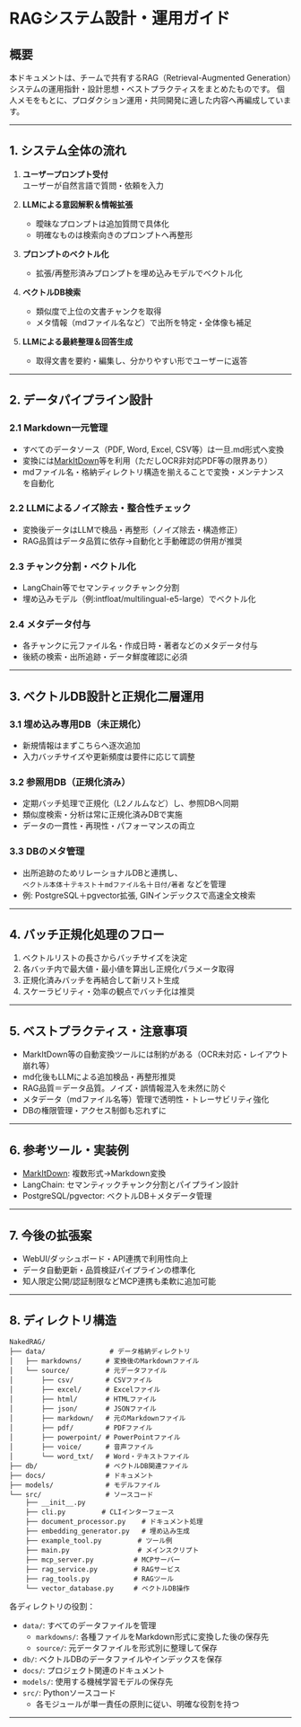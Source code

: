 # RAGシステム設計・運用ガイド

## 概要

本ドキュメントは、チームで共有するRAG（Retrieval-Augmented Generation）システムの運用指針・設計思想・ベストプラクティスをまとめたものです。
個人メモをもとに、プロダクション運用・共同開発に適した内容へ再編成しています。

---

## 1. システム全体の流れ

1. **ユーザープロンプト受付**  
   ユーザーが自然言語で質問・依頼を入力

2. **LLMによる意図解釈＆情報拡張**  
   - 曖昧なプロンプトは追加質問で具体化
   - 明確なものは検索向きのプロンプトへ再整形

3. **プロンプトのベクトル化**  
   - 拡張/再整形済みプロンプトを埋め込みモデルでベクトル化

4. **ベクトルDB検索**  
   - 類似度で上位の文書チャンクを取得
   - メタ情報（mdファイル名など）で出所を特定・全体像も補足

5. **LLMによる最終整理＆回答生成**  
   - 取得文書を要約・編集し、分かりやすい形でユーザーに返答

---

## 2. データパイプライン設計

### 2.1 Markdown一元管理

- すべてのデータソース（PDF, Word, Excel, CSV等）は一旦.md形式へ変換
- 変換には[MarkItDown](https://qiita.com/Leapcell/items/c8787a267dd3a262fce8)等を利用（ただしOCR非対応PDF等の限界あり）
- mdファイル名・格納ディレクトリ構造を揃えることで変換・メンテナンスを自動化

### 2.2 LLMによるノイズ除去・整合性チェック

- 変換後データはLLMで検品・再整形（ノイズ除去・構造修正）
- RAG品質はデータ品質に依存→自動化と手動確認の併用が推奨

### 2.3 チャンク分割・ベクトル化

- LangChain等でセマンティックチャンク分割
- 埋め込みモデル（例:intfloat/multilingual-e5-large）でベクトル化

### 2.4 メタデータ付与

- 各チャンクに元ファイル名・作成日時・著者などのメタデータ付与
- 後続の検索・出所追跡・データ鮮度確認に必須

---

## 3. ベクトルDB設計と正規化二層運用

### 3.1 埋め込み専用DB（未正規化）

- 新規情報はまずこちらへ逐次追加
- 入力バッチサイズや更新頻度は要件に応じて調整

### 3.2 参照用DB（正規化済み）

- 定期バッチ処理で正規化（L2ノルムなど）し、参照DBへ同期
- 類似度検索・分析は常に正規化済みDBで実施
- データの一貫性・再現性・パフォーマンスの両立

### 3.3 DBのメタ管理

- 出所追跡のためリレーショナルDBと連携し、  
  `ベクトル本体`＋`テキスト`＋`mdファイル名`＋`日付/著者` などを管理
- 例: PostgreSQL＋pgvector拡張, GINインデックスで高速全文検索

---

## 4. バッチ正規化処理のフロー

1. ベクトルリストの長さからバッチサイズを決定
2. 各バッチ内で最大値・最小値を算出し正規化パラメータ取得
3. 正規化済みバッチを再結合して新リスト生成
4. スケーラビリティ・効率の観点でバッチ化は推奨

---

## 5. ベストプラクティス・注意事項

- MarkItDown等の自動変換ツールには制約がある（OCR未対応・レイアウト崩れ等）
- md化後もLLMによる追加検品・再整形推奨
- RAG品質＝データ品質。ノイズ・誤情報混入を未然に防ぐ
- メタデータ（mdファイル名等）管理で透明性・トレーサビリティ強化
- DBの権限管理・アクセス制御も忘れずに

---

## 6. 参考ツール・実装例

- [MarkItDown](https://qiita.com/Leapcell/items/c8787a267dd3a262fce8): 複数形式→Markdown変換
- LangChain: セマンティックチャンク分割とパイプライン設計
- PostgreSQL/pgvector: ベクトルDB＋メタデータ管理

---

## 7. 今後の拡張案

- WebUI/ダッシュボード・API連携で利用性向上
- データ自動更新・品質検証パイプラインの標準化
- 知人限定公開/認証制限などMCP連携も柔軟に追加可能

---

## 8. ディレクトリ構造

```
NakedRAG/
├── data/                # データ格納ディレクトリ
│   ├── markdowns/      # 変換後のMarkdownファイル
│   └── source/         # 元データファイル
│       ├── csv/        # CSVファイル
│       ├── excel/      # Excelファイル
│       ├── html/       # HTMLファイル
│       ├── json/       # JSONファイル
│       ├── markdown/   # 元のMarkdownファイル
│       ├── pdf/        # PDFファイル
│       ├── powerpoint/ # PowerPointファイル
│       ├── voice/      # 音声ファイル
│       └── word_txt/   # Word・テキストファイル
├── db/                 # ベクトルDB関連ファイル
├── docs/               # ドキュメント
├── models/             # モデルファイル
└── src/                # ソースコード
    ├── __init__.py
    ├── cli.py         # CLIインターフェース
    ├── document_processor.py    # ドキュメント処理
    ├── embedding_generator.py   # 埋め込み生成
    ├── example_tool.py         # ツール例
    ├── main.py                 # メインスクリプト
    ├── mcp_server.py          # MCPサーバー
    ├── rag_service.py         # RAGサービス
    ├── rag_tools.py           # RAGツール
    └── vector_database.py     # ベクトルDB操作
```

各ディレクトリの役割：

- `data/`: すべてのデータファイルを管理
  - `markdowns/`: 各種ファイルをMarkdown形式に変換した後の保存先
  - `source/`: 元データファイルを形式別に整理して保存
- `db/`: ベクトルDBのデータファイルやインデックスを保存
- `docs/`: プロジェクト関連のドキュメント
- `models/`: 使用する機械学習モデルの保存先
- `src/`: Pythonソースコード
  - 各モジュールが単一責任の原則に従い、明確な役割を持つ

---
